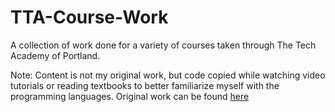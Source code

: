 # TTA-Course-Work

A collection of work done for a variety of courses taken through The Tech Academy of Portland. 

Note: Content is not my original work, but code copied while watching video tutorials or reading textbooks
to better familiarize myself with the programming languages. Original work can be found [here](https://github.com/joshlaplante/portfolio-for-JoshLaPlante)
